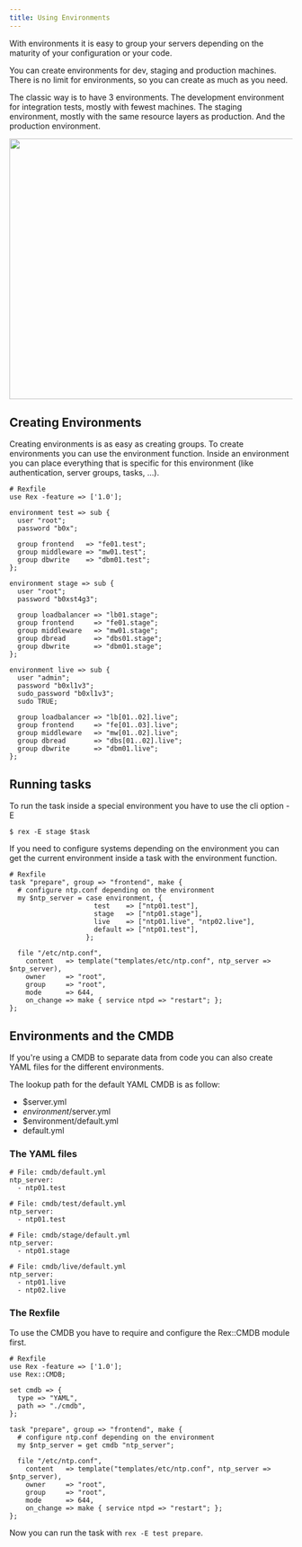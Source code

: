 ```yaml
---
title: Using Environments
---
```


With environments it is easy to group your servers depending on the maturity of your configuration or your code.

You can create environments for dev, staging and production machines. There is no limit for environments, so you can create as much as you need.

The classic way is to have 3 environments. The development environment for integration tests, mostly with fewest machines. The staging environment, mostly with the same resource layers as production. And the production environment.

<img src="../../media/book/book_env.png" width="619" height="464" />

## Creating Environments

Creating environments is as easy as creating groups. To create environments you can use the environment function. Inside an environment you can place everything that is specific for this environment (like authentication, server groups, tasks, ...).

    # Rexfile
    use Rex -feature => ['1.0'];

    environment test => sub {
      user "root";
      password "b0x";

      group frontend   => "fe01.test";
      group middleware => "mw01.test";
      group dbwrite    => "dbm01.test";
    };

    environment stage => sub {
      user "root";
      password "b0xst4g3";

      group loadbalancer => "lb01.stage";
      group frontend     => "fe01.stage";
      group middleware   => "mw01.stage";
      group dbread       => "dbs01.stage";
      group dbwrite      => "dbm01.stage";
    };

    environment live => sub {
      user "admin";
      password "b0xl1v3";
      sudo_password "b0xl1v3";
      sudo TRUE;

      group loadbalancer => "lb[01..02].live";
      group frontend     => "fe[01..03].live";
      group middleware   => "mw[01..02].live";
      group dbread       => "dbs[01..02].live";
      group dbwrite      => "dbm01.live";
    };

## Running tasks

To run the task inside a special environment you have to use the cli option -E

    $ rex -E stage $task

If you need to configure systems depending on the environment you can get the current environment inside a task with the environment function.

    # Rexfile
    task "prepare", group => "frontend", make {
      # configure ntp.conf depending on the environment
      my $ntp_server = case environment, {
                         test    => ["ntp01.test"],
                         stage   => ["ntp01.stage"],
                         live    => ["ntp01.live", "ntp02.live"],
                         default => ["ntp01.test"],
                       };

      file "/etc/ntp.conf",
        content   => template("templates/etc/ntp.conf", ntp_server => $ntp_server),
        owner     => "root",
        group     => "root",
        mode      => 644,
        on_change => make { service ntpd => "restart"; };
    };

## Environments and the CMDB

If you're using a CMDB to separate data from code you can also create YAML files for the different environments.

The lookup path for the default YAML CMDB is as follow:

-   $server.yml
-   $environment/$server.yml
-   $environment/default.yml
-   default.yml

### The YAML files

    # File: cmdb/default.yml
    ntp_server:
      - ntp01.test

    # File: cmdb/test/default.yml
    ntp_server:
      - ntp01.test

    # File: cmdb/stage/default.yml
    ntp_server:
      - ntp01.stage

    # File: cmdb/live/default.yml
    ntp_server:
      - ntp01.live
      - ntp02.live

### The Rexfile

To use the CMDB you have to require and configure the Rex::CMDB module first.

    # Rexfile
    use Rex -feature => ['1.0'];
    use Rex::CMDB;

    set cmdb => {
      type => "YAML",
      path => "./cmdb",
    };

    task "prepare", group => "frontend", make {
      # configure ntp.conf depending on the environment
      my $ntp_server = get cmdb "ntp_server";

      file "/etc/ntp.conf",
        content   => template("templates/etc/ntp.conf", ntp_server => $ntp_server),
        owner     => "root",
        group     => "root",
        mode      => 644,
        on_change => make { service ntpd => "restart"; };
    };

Now you can run the task with `rex -E test prepare`.
